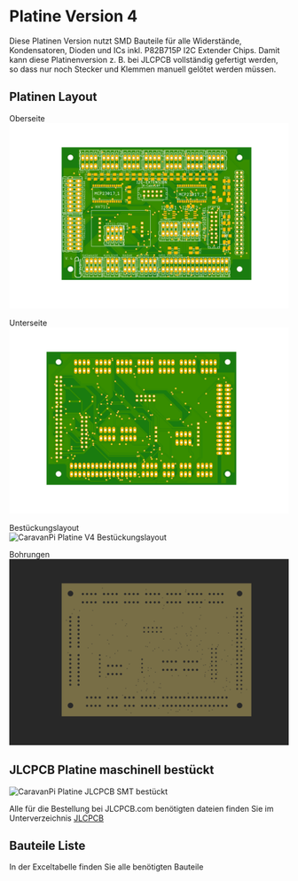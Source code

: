 # Platine Version 4

Diese Platinen Version nutzt SMD Bauteile für alle Widerstände, Kondensatoren, Dioden und ICs inkl. P82B715P I2C Extender Chips. Damit kann diese Platinenversion z. B. bei JLCPCB vollständig gefertigt werden, so dass nur noch Stecker und Klemmen manuell gelötet werden müssen.

## Platinen Layout
Oberseite  
![CaravanPi Platine V4 Oberseite](https://github.com/spitzlbergerj/CaravanPi/raw/master/circuit-board/V4/CaravanPi-Platine-V4-Vorderseite.png)  

Unterseite  
![CaravanPi Platine V4 Unterseite](https://github.com/spitzlbergerj/CaravanPi/raw/master/circuit-board/V4/CaravanPi-Platine-V4-Rueckseite.png)  

Bestückungslayout  
![CaravanPi Platine V4 Bestückungslayout](https://github.com/spitzlbergerj/CaravanPi/raw/master/circuit-board/V4/CaravanPi-Platine-V4-Layout.png)  

Bohrungen  
![CaravanPi Platine V4 Bohrungen](https://github.com/spitzlbergerj/CaravanPi/raw/master/circuit-board/V4/CaravanPi-Platine-V4-Bohrungen.png)  


## JLCPCB Platine maschinell bestückt

![CaravanPi Platine JLCPCB SMT bestückt](https://github.com/spitzlbergerj/CaravanPi/raw/master/images/doku/CaravanPi-Platine-V4-JLCPCB1.png)  

Alle für die Bestellung bei JLCPCB.com benötigten dateien finden Sie im Unterverzeichnis [JLCPCB](JLCPCB)

## Bauteile Liste
In der Exceltabelle finden Sie alle benötigten Bauteile

